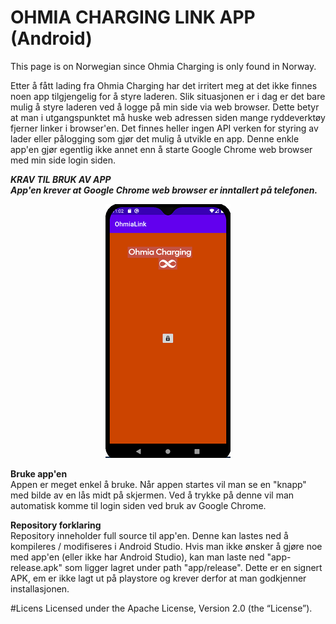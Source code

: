 # OHMIA CHARGING LINK APP (Android) 

This page is on Norwegian since Ohmia Charging is only found in Norway.

Etter å fått lading fra Ohmia Charging har det irritert meg at det ikke finnes noen app tilgjengelig for å styre laderen. Slik situasjonen er i dag er det bare mulig å styre laderen ved å logge på min side via web browser. Dette betyr at man i utgangspunktet må huske web adressen siden mange ryddeverktøy fjerner linker i browser'en. Det finnes heller ingen API verken for styring av lader eller pålogging som gjør det mulig å utvikle en app. Denne enkle app'en gjør egentlig ikke annet enn å starte Google Chrome web browser med min side login siden.

****<i>KRAV TIL BRUK AV APP****<br>
<b>App'en krever at Google Chrome web browser er inntallert på telefonen.</b></i>


<p align="center"><img src="https://github.com/boeyum/OhmiaLink/blob/main/skjerm.png"></p>


****Bruke app'en****<br>
Appen er meget enkel å bruke. Når appen startes vil man se en "knapp" med bilde av en lås midt på skjermen. Ved å trykke på denne vil man automatisk komme til login siden ved bruk av Google Chrome.


****Repository forklaring****<br>
Repository inneholder full source til app'en. Denne kan lastes ned å kompileres / modifiseres i Android Studio. Hvis man ikke ønsker å gjøre noe med app'en (eller ikke har Android Studio), kan man laste ned  "app-release.apk" som ligger lagret under path "app/release". Dette  er en signert APK, em er ikke lagt ut på playstore og krever derfor at man godkjenner installasjonen.


#Licens
Licensed under the Apache License, Version 2.0 (the “License”).

